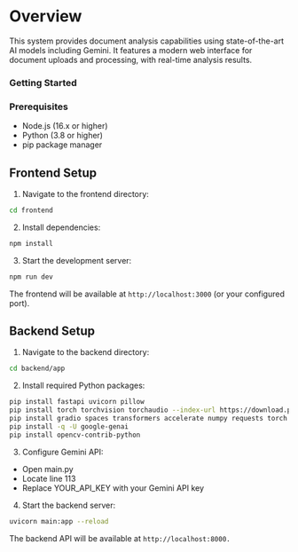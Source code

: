 # Overview
This system provides document analysis capabilities using state-of-the-art AI models including Gemini. It features a modern web interface for document uploads and processing, with real-time analysis results.

### Getting Started
### Prerequisites

- Node.js (16.x or higher)
- Python (3.8 or higher)
- pip package manager


## Frontend Setup

1. Navigate to the frontend directory:

```bash
cd frontend
```

2. Install dependencies:
```bash
npm install
```

3. Start the development server:
```bash
npm run dev
```
The frontend will be available at `http://localhost:3000` (or your configured port).

## Backend Setup

1. Navigate to the backend directory:
```bash
cd backend/app
```
2. Install required Python packages:
```bash
pip install fastapi uvicorn pillow
pip install torch torchvision torchaudio --index-url https://download.pytorch.org/whl/cpu
pip install gradio spaces transformers accelerate numpy requests torch torchvision qwen-vl-utils av ipython reportlab fpdf python-docx pillow huggingface_hub
pip install -q -U google-genai
pip install opencv-contrib-python
```

3. Configure Gemini API:
- Open main.py
- Locate line 113
- Replace YOUR_API_KEY with your Gemini API key

4. Start the backend server:
```bash
uvicorn main:app --reload
```
The backend API will be available at `http://localhost:8000.`
